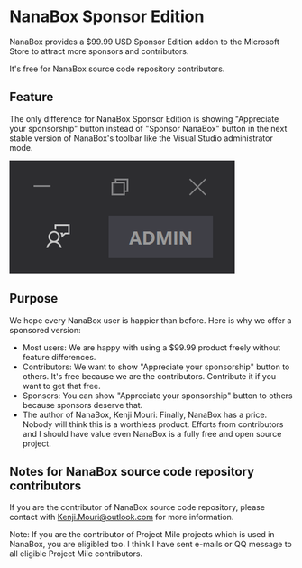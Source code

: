 ﻿# NanaBox Sponsor Edition

NanaBox provides a $99.99 USD Sponsor Edition addon to the Microsoft Store to
attract more sponsors and contributors.

It's free for NanaBox source code repository contributors.

## Feature

The only difference for NanaBox Sponsor Edition is showing "Appreciate your
sponsorship" button instead of "Sponsor NanaBox" button in the next
stable version of NanaBox's toolbar like the Visual Studio administrator mode.

![VisualStudioAdministratorMode](VisualStudioAdministratorMode.png)

## Purpose

We hope every NanaBox user is happier than before. Here is why we offer a
sponsored version:

- Most users: We are happy with using a $99.99 product freely without feature 
  differences.
- Contributors: We want to show "Appreciate your sponsorship" button to
  others. It's free because we are the contributors. Contribute it if you want
  to get that free.
- Sponsors: You can show "Appreciate your sponsorship" button to others
  because sponsors deserve that.
- The author of NanaBox, Kenji Mouri: Finally, NanaBox has a price. Nobody will
  think this is a worthless product. Efforts from contributors and I should have
  value even NanaBox is a fully free and open source project.

## Notes for NanaBox source code repository contributors

If you are the contributor of NanaBox source code repository, please contact
with Kenji.Mouri@outlook.com for more information.

Note: If you are the contributor of Project Mile projects which is used in
NanaBox, you are eligibled too. I think I have sent e-mails or QQ message 
to all eligible Project Mile contributors.
